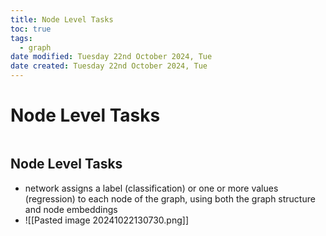 ```yaml
---
title: Node Level Tasks
toc: true
tags:
  - graph
date modified: Tuesday 22nd October 2024, Tue
date created: Tuesday 22nd October 2024, Tue
---
```


# Node Level Tasks
```toc
```
## Node Level Tasks
- network assigns a label (classification) or one or more values (regression) to each node of the graph, using both the graph structure and node embeddings
- ![[Pasted image 20241022130730.png]]